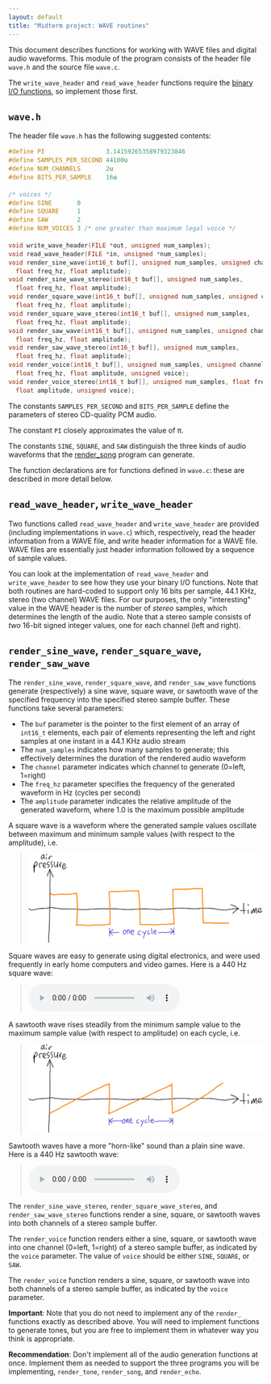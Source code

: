 ```yaml
---
layout: default
title: "Midterm project: WAVE routines"
---
```


This document describes functions for working with WAVE files and digital audio waveforms.  This module of the program consists of the header file `wave.h` and the source file `wave.c`.

The `write_wave_header` and `read_wave_header` functions require the [binary I/O functions](io.html), so implement those first.

## `wave.h`

The header file `wave.h` has the following suggested contents:

```c
#define PI                 3.14159265358979323846
#define SAMPLES_PER_SECOND 44100u
#define NUM_CHANNELS       2u
#define BITS_PER_SAMPLE    16u

/* voices */
#define SINE       0
#define SQUARE     1
#define SAW        2
#define NUM_VOICES 3 /* one greater than maximum legal voice */

void write_wave_header(FILE *out, unsigned num_samples);
void read_wave_header(FILE *in, unsigned *num_samples);
void render_sine_wave(int16_t buf[], unsigned num_samples, unsigned channel,
  float freq_hz, float amplitude);
void render_sine_wave_stereo(int16_t buf[], unsigned num_samples,
  float freq_hz, float amplitude);
void render_square_wave(int16_t buf[], unsigned num_samples, unsigned channel,
  float freq_hz, float amplitude);
void render_square_wave_stereo(int16_t buf[], unsigned num_samples,
  float freq_hz, float amplitude);
void render_saw_wave(int16_t buf[], unsigned num_samples, unsigned channel,
  float freq_hz, float amplitude);
void render_saw_wave_stereo(int16_t buf[], unsigned num_samples,
  float freq_hz, float amplitude);
void render_voice(int16_t buf[], unsigned num_samples, unsigned channel,
  float freq_hz, float amplitude, unsigned voice);
void render_voice_stereo(int16_t buf[], unsigned num_samples, float freq_hz,
  float amplitude, unsigned voice);
```

The constants `SAMPLES_PER_SECOND` and `BITS_PER_SAMPLE` define the parameters of stereo CD-quality PCM audio.

The constant `PI` closely approximates the value of π.

The constants `SINE`, `SQUARE`, and `SAW` distinguish the three kinds of audio waveforms that the [render\_song](render_song.html) program can generate.

The function declarations are for functions defined in `wave.c`: these are described in more detail below.

## `read_wave_header`, `write_wave_header`

Two functions called `read_wave_header` and `write_wave_header` are provided (including implementations in `wave.c`) which, respectively, read the header information from a WAVE file, and write header information for a WAVE file.  WAVE files are essentially just header information followed by a sequence of sample values.

You can look at the implementation of `read_wave_header` and `write_wave_header` to see how they use your binary I/O functions.  Note that both routines are hard-coded to support only 16 bits per sample, 44.1 KHz, stereo (two channel) WAVE files.  For our purposes, the only "interesting" value in the WAVE header is the number of *stereo* samples, which determines the length of the audio.  Note that a stereo sample consists of *two* 16-bit signed integer values, one for each channel (left and right).


## `render_sine_wave`, `render_square_wave`, `render_saw_wave`

The `render_sine_wave`, `render_square_wave`, and `render_saw_wave` functions generate (respectively) a sine wave, square wave, or sawtooth wave of the specified frequency into the specified stereo sample buffer.  These functions take several parameters:

* The `buf` parameter is the pointer to the first element of an array of `int16_t` elements, each pair of elements representing the left and right samples at one instant in a 44.1 KHz audio stream
* The `num_samples` indicates how many samples to generate; this effectively determines the duration of the rendered audio waveform
* The `channel` parameter indicates which channel to generate (0=left, 1=right)
* The `freq_hz` parameter specifies the frequency of the generated waveform in Hz (cycles per second)
* The `amplitude` parameter indicates the relative amplitude of the generated waveform, where 1.0 is the maximum possible amplitude

A square wave is a waveform where the generated sample values oscillate between maximum and minimum sample values (with respect to the amplitude), i.e.

> <a href="img/sound-square.png"><img alt="Square wave" src="img/sound-square.png" style="width: 40em;"></a>

Square waves are easy to generate using digital electronics, and were used frequently in early home computers and video games.  Here is a 440 Hz square wave:

> <audio controls><source src="snd/a440_sq.wav" type="audio/wav"></audio>

A sawtooth wave rises steadily from the minimum sample value to the maximum sample value (with respect to amplitude) on each cycle, i.e.

> <a href="img/sound-saw.png"><img alt="Sawtooth wave" src="img/sound-saw.png" style="width: 40em;"></a>

Sawtooth waves have a more "horn-like" sound than a plain sine wave.  Here is a 440 Hz sawtooth wave:

> <audio controls><source src="snd/a440_saw.wav" type="audio/wav"></audio>

The `render_sine_wave_stereo`, `render_square_wave_stereo`, and `render_saw_wave_stereo` functions render a sine, square, or sawtooth waves into both channels of a stereo sample buffer.

The `render_voice` function renders either a sine, square, or sawtooth wave into one channel (0=left, 1=right) of a stereo sample buffer, as indicated by the `voice` parameter.  The value of `voice` should be either `SINE`, `SQUARE`, or `SAW`.

The `render_voice` function renders a sine, square, or sawtooth wave into both channels of a stereo sample buffer, as indicated by the `voice` parameter.

**Important**: Note that you do not need to implement any of the `render_` functions exactly as described above.  You will need to implement functions to generate tones, but you are free to implement them in whatever way you think is appropriate.

**Recommendation**: Don't implement all of the audio generation functions at once.  Implement them as needed to support the three programs you will be implementing, `render_tone`, `render_song`, and `render_echo`.
